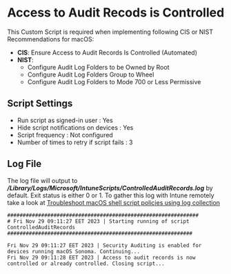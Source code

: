 # Access to Audit Recods is Controlled
This Custom Script is required when implementing following CIS or NIST Recommendations for macOS: 
- **CIS**: Ensure Access to Audit Records Is Controlled (Automated)
- **NIST**: 
  - Configure Audit Log Folders to be Owned by Root
  - Configure Audit Log Folders Group to Wheel
  - Configure Audit Log Folders to Mode 700 or Less Permissive

## Script Settings

- Run script as signed-in user : Yes
- Hide script notifications on devices : Yes
- Script frequency : Not configured
- Number of times to retry if script fails : 3

## Log File

The log file will output to ***/Library/Logs/Microsoft/IntuneScripts/ControlledAuditRecords.log*** by default. Exit status is either 0 or 1. To gather this log with Intune remotely take a look at  [Troubleshoot macOS shell script policies using log collection](https://docs.microsoft.com/en-us/mem/intune/apps/macos-shell-scripts#troubleshoot-macos-shell-script-policies-using-log-collection)

```
##############################################################
# Fri Nov 29 09:11:27 EET 2023 | Starting running of script ControlledAuditRecords
############################################################

Fri Nov 29 09:11:27 EET 2023 | Security Auditing is enabled for devices running macOS Sonoma. Continuing...
Fri Nov 29 09:11:28 EET 2023 | Access to audit records is now controlled or already controlled. Closing script...
```
